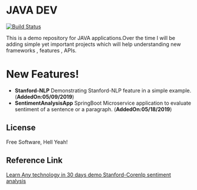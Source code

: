 # JAVA DEV
[![Build Status](https://travis-ci.org/joemccann/dillinger.svg?branch=master)](https://github.com/kaustavdassoa/Java-Dev.git)

This is a demo repository for JAVA applications.Over the time I will be adding simple yet important projects which will help understanding new frameworks , features , APIs.

# New Features!

 - **Stanford-NLP** Demonstrating Stanford-NLP feature in a simple example. (**AddedOn:05/09/2019**)
 - **SentimentAnalysisApp** SpringBoot Microservice application to evaluate sentiment of a sentence or a paragraph. (**AddedOn:05/18/2019**)







## License
Free Software, Hell Yeah!

## Reference Link 
<a href="https://blog.openshift.com/day-20-stanford-corenlp-performing-sentiment-analysis-of-twitter-using-java/" target="_blank">Learn Any technology in 30 days demo Stanford-Corenlp sentiment analysis</a> 
